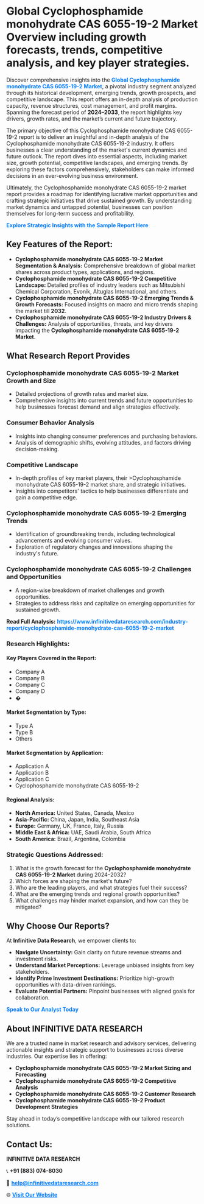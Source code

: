 <h1>Global Cyclophosphamide monohydrate CAS 6055-19-2 Market Overview including growth forecasts, trends, competitive analysis, and key player strategies.</h1>
<p>
Discover comprehensive insights into the 
<a href="https://www.infinitivedataresearch.com/industry-report/cyclophosphamide-monohydrate-cas-6055-19-2-market" rel="dofollow" style="color: #007BFF; text-decoration: none;"><strong>Global Cyclophosphamide monohydrate CAS 6055-19-2 Market</strong></a>, a pivotal industry segment analyzed through its historical development, emerging trends, growth prospects, and competitive landscape. This report offers an in-depth analysis of production capacity, revenue structures, cost management, and profit margins. Spanning the forecast period of <strong>2024–2033</strong>, the report highlights key drivers, growth rates, and the market’s current and future trajectory.
</p>
<p>
The primary objective of this Cyclophosphamide monohydrate CAS 6055-19-2 report is to deliver an insightful and in-depth analysis of the Cyclophosphamide monohydrate CAS 6055-19-2 industry. It offers businesses a clear understanding of the market's current dynamics and future outlook. The report dives into essential aspects, including market size, growth potential, competitive landscapes, and emerging trends. By exploring these factors comprehensively, stakeholders can make informed decisions in an ever-evolving business environment.
</p>
<p>
Ultimately, the Cyclophosphamide monohydrate CAS 6055-19-2 market report provides a roadmap for identifying lucrative market opportunities and crafting strategic initiatives that drive sustained growth. By understanding market dynamics and untapped potential, businesses can position themselves for long-term success and profitability.
</p>
<p>
<a href="https://www.infinitivedataresearch.com/request-sample/reportId=111964" style="color: #007BFF; text-decoration: none;"><strong>Explore Strategic Insights with the Sample Report Here</strong></a>
</p>

<h2>Key Features of the Report:</h2>
<ul>
<li><strong>Cyclophosphamide monohydrate CAS 6055-19-2 Market Segmentation & Analysis:</strong> Comprehensive breakdown of global market shares across product types, applications, and regions.</li>
<li><strong>Cyclophosphamide monohydrate CAS 6055-19-2 Competitive Landscape:</strong> Detailed profiles of industry leaders such as Mitsubishi Chemical Corporation, Evonik, Altuglas International, and others.</li>
<li><strong>Cyclophosphamide monohydrate CAS 6055-19-2 Emerging Trends & Growth Forecasts:</strong> Focused insights on macro and micro trends shaping the market till <strong>2032</strong>.</li>
<li><strong>Cyclophosphamide monohydrate CAS 6055-19-2 Industry Drivers & Challenges:</strong> Analysis of opportunities, threats, and key drivers impacting the <strong>Cyclophosphamide monohydrate CAS 6055-19-2 Market</strong>.</li>
</ul>

<h2>What Research Report Provides</h2>
<h3>Cyclophosphamide monohydrate CAS 6055-19-2 Market Growth and Size</h3>
<ul>
<li>Detailed projections of growth rates and market size.</li>
<li>Comprehensive insights into current trends and future opportunities to help businesses forecast demand and align strategies effectively.</li>
</ul>

<h3>Consumer Behavior Analysis</h3>
<ul>
<li>Insights into changing consumer preferences and purchasing behaviors.</li>
<li>Analysis of demographic shifts, evolving attitudes, and factors driving decision-making.</li>
</ul>

<h3>Competitive Landscape</h3>
<ul>
<li>In-depth profiles of key market players, their >Cyclophosphamide monohydrate CAS 6055-19-2 market share, and strategic initiatives.</li>
<li>Insights into competitors' tactics to help businesses differentiate and gain a competitive edge.</li>
</ul>

<h3>Cyclophosphamide monohydrate CAS 6055-19-2 Emerging Trends</h3>
<ul>
<li>Identification of groundbreaking trends, including technological advancements and evolving consumer values.</li>
<li>Exploration of regulatory changes and innovations shaping the industry's future.</li>
</ul>

<h3>Cyclophosphamide monohydrate CAS 6055-19-2 Challenges and Opportunities</h3>
<ul>
<li>A region-wise breakdown of market challenges and growth opportunities.</li>
<li>Strategies to address risks and capitalize on emerging opportunities for sustained growth.</li>
</ul>
<p><strong>Read Full Analysis:</strong> <a href="https://www.infinitivedataresearch.com/industry-report/cyclophosphamide-monohydrate-cas-6055-19-2-market" rel="dofollow" style="color: #007BFF; text-decoration: none;"><strong>https://www.infinitivedataresearch.com/industry-report/cyclophosphamide-monohydrate-cas-6055-19-2-market</strong></a></p>
<h3>Research Highlights:</h3>
<h4>Key Players Covered in the Report:</h4>
<ul><li>Company A</li><li>Company B</li><li>Company C</li><li>Company D</li><li>�</li></ul>
<h4>Market Segmentation by Type:</h4>
<ul><li>Type A</li><li>Type B</li><li>Others</li></ul>
<h4>Market Segmentation by Application:</h4>
<ul><li>Application A</li><li>Application B</li><li>Application C</li><li>Cyclophosphamide monohydrate CAS 6055-19-2</li></ul>

<h4>Regional Analysis:</h4>
<ul>
<li><strong>North America:</strong> United States, Canada, Mexico</li>
<li><strong>Asia-Pacific:</strong> China, Japan, India, Southeast Asia</li>
<li><strong>Europe:</strong> Germany, UK, France, Italy, Russia</li>
<li><strong>Middle East & Africa:</strong> UAE, Saudi Arabia, South Africa</li>
<li><strong>South America:</strong> Brazil, Argentina, Colombia</li>
</ul>

<h3>Strategic Questions Addressed:</h3>
<ol>
<li>What is the growth forecast for the <strong>Cyclophosphamide monohydrate CAS 6055-19-2 Market</strong> during 2024–2032?</li>
<li>Which forces are shaping the market's future?</li>
<li>Who are the leading players, and what strategies fuel their success?</li>
<li>What are the emerging trends and regional growth opportunities?</li>
<li>What challenges may hinder market expansion, and how can they be mitigated?</li>
</ol>

<h2>Why Choose Our Reports?</h2>
<p>At <strong>Infinitive Data Research</strong>, we empower clients to:</p>
<ul>
<li><strong>Navigate Uncertainty:</strong> Gain clarity on future revenue streams and investment risks.</li>
<li><strong>Understand Market Perceptions:</strong> Leverage unbiased insights from key stakeholders.</li>
<li><strong>Identify Prime Investment Destinations:</strong> Prioritize high-growth opportunities with data-driven rankings.</li>
<li><strong>Evaluate Potential Partners:</strong> Pinpoint businesses with aligned goals for collaboration.</li>
</ul>
<p><a href="https://www.infinitivedataresearch.com/industry-report/cyclophosphamide-monohydrate-cas-6055-19-2-market" rel="dofollow" style="color: #007BFF; text-decoration: none;"><strong>Speak to Our Analyst Today</strong></a></p>

<h2>About INFINITIVE DATA RESEARCH</h2>
<p>We are a trusted name in market research and advisory services, delivering actionable insights and strategic support to businesses across diverse industries. Our expertise lies in offering:</p>
<ul>
<li><strong>Cyclophosphamide monohydrate CAS 6055-19-2 Market Sizing and Forecasting</strong></li>
<li><strong>Cyclophosphamide monohydrate CAS 6055-19-2 Competitive Analysis</strong></li>
<li><strong>Cyclophosphamide monohydrate CAS 6055-19-2 Customer Research</strong></li>
<li><strong>Cyclophosphamide monohydrate CAS 6055-19-2 Product Development Strategies</strong></li>
</ul>
<p>Stay ahead in today’s competitive landscape with our tailored research solutions.</p>

<h2>Contact Us:</h2>
<p><strong>INFINITIVE DATA RESEARCH</strong></p>
<p>📞 <strong>+91 (883) 074-8030</strong></p>
<p>📧 <strong><a href="mailto:help@infinitivedataresearch.com" style="color: #007BFF;">help@infinitivedataresearch.com</a></strong></p>
<p>🌐 <strong><a href="https://www.infinitivedataresearch.com" rel="dofollow" style="color: #007BFF;">Visit Our Website</a></strong></p>